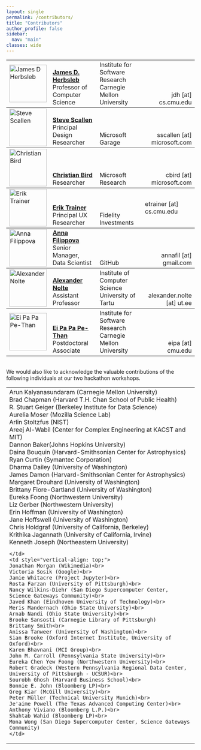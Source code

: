 ```yaml
---
layout: single
permalink: /contributors/
title: "Contributors"
author_profile: false
sidebar:
  nav: "main"
classes: wide
---
```

<style>
.td {
  vertical-align: bottom;
}
</style>

<table style="width: 100%;">
<tr>
  <td><img src="/hackathon-planning-kit/images/jherbsleb.jpg" alt="James D Herbsleb" style="width:100px;height:100px;"></td>
  <td style="vertical-align: bottom;"><a href="https://herbsleb.org/"><strong>James D. Herbsleb</strong></a><br>Professor of Computer Science</td>
  <td style="vertical-align: bottom;">Institute for Software Research<br>Carnegie Mellon University</td>
  <td style="vertical-align: bottom; text-align: right;">jdh [at] cs.cmu.edu</td>
</tr>
<tr style="border-top: thin solid; align:bottom">
  <td><img src="/hackathon-planning-kit/images/sscallen.jpg" alt="Steve Scallen" style="width:100px;height:100px;"></td>
  <td style="vertical-align: bottom;"><a href="https://www.linkedin.com/in/steve-scallen-2221893/"><strong>Steve Scallen</strong></a><br>Principal Design Researcher</td>
  <td style="vertical-align: bottom;">Microsoft Garage</td>
  <td style="vertical-align: bottom; text-align: right;">sscallen [at] microsoft.com</td>
</tr>
<tr style="border-top: thin solid; align:bottom">
  <td><img src="/hackathon-planning-kit/images/cbird.jpg" alt="Christian Bird" style="width:100px;height:100px;"></td>
  <td style="vertical-align: bottom;"><a href="https://www.microsoft.com/en-us/research/people/cbird/"><strong>Christian Bird</strong></a><br>Researcher</td>
  <td style="vertical-align: bottom;">Microsoft Research</td>
  <td style="vertical-align: bottom; text-align: right;">cbird [at] microsoft.com</td>
</tr>
<tr style="border-top: thin solid; align:bottom">
  <td><img src="/hackathon-planning-kit/images/erik.jpg" alt="Erik Trainer" style="width:100px;height:100px;"></td>
  <td style="vertical-align: bottom;"><a href="https://www.cs.cmu.edu/~etrainer/"><strong>Erik Trainer</strong></a><br>Principal UX Researcher</td>
  <td style="vertical-align: bottom;">Fidelity Investments</td>
  <td tyle="vertical-align: bottom; text-align: right;">etrainer [at] cs.cmu.edu</td>
</tr>
<tr style="border-top: thin solid; align:bottom">
  <td><img src="/hackathon-planning-kit/images/afilippova.jpg" alt="Anna Filippova" style="width:100px;height:100px;"></td>
  <td style="vertical-align: bottom;"><a href="https://www.linkedin.com/in/annafilippova"><strong>Anna Filippova</strong></a><br>Senior Manager, Data Scientist</td>
  <td style="vertical-align: bottom;">GitHub</td>
  <td style="vertical-align: bottom; text-align: right;">annafil [at] gmail.com</td>
</tr>
<tr style="border-top: thin solid; align:bottom">
  <td><img src="/hackathon-planning-kit/images/anolte.jpg" alt="Alexander Nolte" style="width:100px;height:100px;"></td>
  <td style="vertical-align: bottom;"><a href="http://www.anolte.com"><strong>Alexander Nolte</strong></a><br>Assistant Professor</td>
  <td style="vertical-align: bottom;">Institute of Computer Science<br>University of Tartu</td>
  <td style="vertical-align: bottom; text-align: right;">alexander.nolte [at] ut.ee</td>
</tr>
<tr style="border-top: thin solid; align:bottom">
  <td><img src="/hackathon-planning-kit/images/eipa.jpg" alt="Ei Pa Pa Pe-Than" style="width:100px;height:100px;"></td>
  <td style="vertical-align: bottom;"><a href="https://eipapa.github.io/"><strong>Ei Pa Pa Pe-Than</strong></a><br>Postdoctoral Associate</td>
  <td style="vertical-align: bottom;">Institute for Software Research<br>Carnegie Mellon University</td>
  <td style="vertical-align: bottom; text-align: right;">eipa [at] cmu.edu</td>
</tr>
</table>

<br>
We would also like to acknowledge the valuable contributions of the following individuals at our two hackathon workshops.
<table style="width: 100%;">
  <tr>
    <td  style="vertical-align: top;">
    Arun Kalyanasundaram (Carnegie Mellon University)<br>
    Brad Chapman (Harvard T.H. Chan School of Public Health)<br>
    R. Stuart Geiger (Berkeley Institute for Data Science)<br>
    Aurelia Moser (Mozilla Science Lab)<br>
    Arlin Stoltzfus (NIST)<br>
    Areej Al-Wabil (Center for Complex Engineering at KACST and MIT)<br>
    Dannon Baker(Johns Hopkins University)<br>
    Daina Bouquin (Harvard-Smithsonian Center for Astrophysics)<br>
    Ryan Curtin (Symantec Corporation)<br>
    Dharma Dailey (University of Washington)<br>
    James Damon (Harvard-Smithsonian Center for Astrophysics)<br>
    Margaret Drouhard (University of Washington)<br>
    Brittany Fiore-Gartland (University of Washington)<br>
    Eureka Foong (Northwestern University)<br>
    Liz Gerber (Northwestern University)<br>
    Erin Hoffman (University of Washington)<br>
    Jane Hoffswell (University of Washington)<br>
    Chris Holdgraf (University of California, Berkeley)<br>
    Krithika Jagannath (University of California, Irvine)<br>
    Kenneth Joseph (Northeastern University)<br>

    </td>
    <td style="vertical-align: top;">
    Jonathan Morgan (Wikimedia)<br>
    Victoria Sosik (Google)<br>
    Jamie Whitacre (Project Jupyter)<br>
    Rosta Farzan (University of Pittsburgh)<br>
    Nancy Wilkins-Diehr (San Diego Supercomputer Center, Science Gateways Community)<br>
    Javed Khan (Eindhoven University of Technology)<br>
    Meris Mandernach (Ohio State University)<br>
    Arnab Nandi (Ohio State University)<br>
    Brooke Sansosti (Carnegie Library of Pittsburgh)
    Brittany Smith<br>
    Anissa Tanweer (University of Washington)<br>
    Sian Brooke (Oxford Internet Institute, University of Oxford)<br>
    Karen Bhavnani (MCI Group)<br>
    John M. Carroll (Pennsylvania State University)<br>
    Eureka Chen Yew Foong (Northwestern University)<br>
    Robert Gradeck (Western Pennsylvania Regional Data Center, University of Pittsburgh - UCSUR)<br>
    Sourobh Ghosh (Harvard Business School)<br>
    Bonnie E. John (Bloomberg LP)<br>
    Greg Kiar (McGill University)<br>
    Peter Müller (Technical University Munich)<br>
    Je'aime Powell (The Texas Advanced Computing Center)<br>
    Anthony Viviano (Bloomberg L.P.)<br>
    Shahtab Wahid (Bloomberg LP)<br>
    Mona Wong (San Diego Supercomputer Center, Science Gateways Community)
    </td>
  </tr>
</table>
